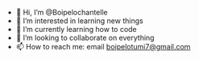 - 👋 Hi, I’m @Boipelochantelle
- 👀 I’m interested in learning new things 
- 🌱 I’m currently learning how to code
- 💞️ I’m looking to collaborate on everything 
- 📫 How to reach me: email boipelotumi7@gmail.com

<!---
Boipelochantelle/Boipelochantelle is a ✨ special ✨ repository because its `README.md` (this file) appears on your GitHub profile.
You can click the Preview link to take a look at your changes.
--->
